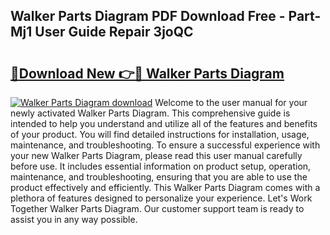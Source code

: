 ## Walker Parts Diagram PDF Download Free - Part-Mj1 User Guide Repair 3joQC

# <h2><a href="http://dfkqrnn.blite.top/?on=Walker+Parts+Diagram">🔗Download New 👉🔴 Walker Parts Diagram</a></h2>

[![Walker Parts Diagram download](https://i.imgur.com/lujVjoI.png)](http://dfkqrnn.blite.top/?on=Walker+Parts+Diagram)
Welcome to the user manual for your newly activated Walker Parts Diagram. This comprehensive guide is intended to help you understand and utilize all of the features and benefits of your product. You will find detailed instructions for installation, usage, maintenance, and troubleshooting. To ensure a successful experience with your new Walker Parts Diagram, please read this user manual carefully before use. It includes essential information on product setup, operation, maintenance, and troubleshooting, ensuring that you are able to use the product effectively and efficiently. This Walker Parts Diagram comes with a plethora of features designed to personalize your experience. Let's Work Together Walker Parts Diagram. Our customer support team is ready to assist you in any way possible.
